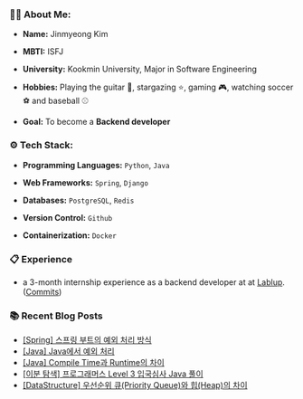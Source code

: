 ### 🧑‍💻 About Me:

- **Name:** Jinmyeong Kim

- **MBTI:** ISFJ
  
- **University:** Kookmin University, Major in Software Engineering
  
- **Hobbies:** Playing the guitar 🎸, stargazing ⭐️, gaming 🎮, watching soccer ⚽️ and baseball ⚾️
  
- **Goal:** To become a **Backend developer**
  
### ⚙️ Tech Stack:
- **Programming Languages:** `Python`, `Java`
  
- **Web Frameworks:** `Spring`, `Django`
  
- **Databases:** `PostgreSQL`, `Redis`
  
- **Version Control:** `Github`

- **Containerization:** `Docker`

### 📋 Experience
- a 3-month internship experience as a backend developer at at [Lablup](https://github.com/lablup). ([Commits](https://github.com/lablup/backend.ai/commits?author=kimjinmyeong))

### 📚 Recent Blog Posts
<!-- BLOG-POST-LIST:START -->
- [[Spring] 스프링 부트의 예외 처리 방식](https://bezzang2.tistory.com/159)
- [[Java] Java에서 예외 처리](https://bezzang2.tistory.com/158)
- [[Java] Compile Time과 Runtime의 차이](https://bezzang2.tistory.com/157)
- [[이분 탐색] 프로그래머스 Level 3 입국심사 Java 풀이](https://bezzang2.tistory.com/156)
- [[DataStructure] 우선순위 큐&lpar;Priority Queue&rpar;와 힙&lpar;Heap&rpar;의 차이](https://bezzang2.tistory.com/155)
<!-- BLOG-POST-LIST:END -->
